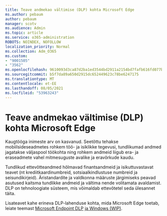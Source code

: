 ```yaml
---
title: Teave andmekao vältimise (DLP) kohta Microsoft Edge
ms.author: pebaum
author: pebaum
manager: scotv
ms.audience: Admin
ms.topic: article
ms.service: o365-administration
ROBOTS: NOINDEX, NOFOLLOW
localization_priority: Normal
ms.collection: Adm_O365
ms.custom:
- "9001505"
- "3562"
ms.openlocfilehash: 9610093d3ca87d2ba1ed3544bd2911a2154bd7fafb616fd077b42d5cce6c49fb
ms.sourcegitcommit: b5f7da89a650d2915dc652449623c78be6247175
ms.translationtype: MT
ms.contentlocale: et-EE
ms.lasthandoff: 08/05/2021
ms.locfileid: "53963243"
---
```

# <a name="learn-about-data-loss-prevention-dlp-in-microsoft-edge"></a>Teave andmekao vältimise (DLP) kohta Microsoft Edge

Kaugtööga inimeste arv on kasvanud. Seetõttu tehakse mobiilsideseadmetes rohkem töö- ja isiklikke tegevusi, tundlikumad andmed jagatakse väljaspool töökohta ning rohkem andmeid liigub era- ja eraseadmete vahel mitmesuguste avalike ja eravõrkude kaudu.

Tundlikud ettevõtteandmed hõlmavad finantsandmeid ja isikuttuvastavat teavet (nt krediitkaardinumbreid, sotsiaalkindlustuse numbreid ja seisundikirjeid). Äristandardite ja valdkonna määruste järgimiseks peavad asutused kaitsma tundlikke andmeid ja vältima nende volitamata avaldamist. DLP on tehnoloogiate süsteem, mis võimaldab ettevõtetel seda ülesannet täita.

Lisateavet kahe erineva DLP-lahenduse kohta, mida Microsoft Edge toetab, leiate teemast [Microsoft Endpoint DLP](https://go.microsoft.com/fwlink/?linkid=2151765) [ja Windows (WIP)](https://go.microsoft.com/fwlink/?linkid=2151766).